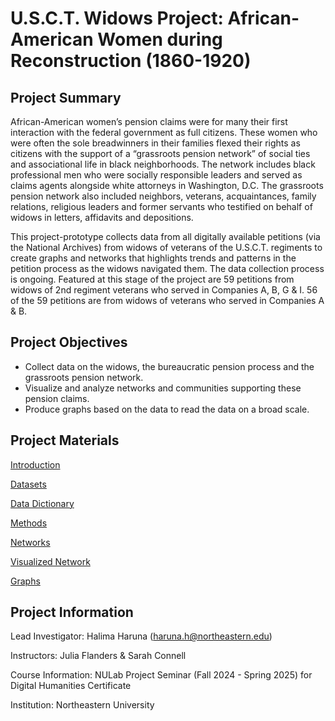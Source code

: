 # U.S.C.T. Widows Project: African-American Women during Reconstruction (1860-1920)

## Project Summary
African-American women’s pension claims were for many their first interaction with the federal government as full citizens. These women who were often the sole breadwinners in their families flexed their rights as citizens with the support of a “grassroots pension network” of social ties and associational life in black neighborhoods. The network includes black professional men who were socially responsible leaders and served as claims agents alongside white attorneys in Washington, D.C. The grassroots pension network also included neighbors, veterans, acquaintances, family relations, religious leaders and former servants who testified on behalf of widows in letters, affidavits and depositions. 

This project-prototype collects data from all digitally available petitions (via the National Archives) from widows of veterans of the U.S.C.T. regiments to create graphs and networks that highlights trends and patterns in the petition process as the widows navigated them. The data collection process is ongoing. Featured at this stage of the project are 59 petitions from widows of 2nd regiment veterans who served in Companies A, B, G & I. 56 of the 59 petitions are from widows of veterans who served in Companies A & B. 

## Project Objectives
- Collect data on the widows, the bureaucratic pension process and the grassroots pension network.
- Visualize and analyze networks and communities supporting these pension claims.
- Produce graphs based on the data to read the data on a broad scale.

## Project Materials
[Introduction](https://docs.google.com/document/d/1o5k087gs9W4ECJNK487IDSLHFY5SV0McyZSXKhzJhwU/edit?tab=t.0)

[Datasets](https://github.com/hharuna/usct-widows/tree/main/1.%20Datasets)

[Data Dictionary](https://docs.google.com/document/d/1m7fjO3q1YqrYe1gWYUqbTSkSrR1lrlFeIWDge9fDmgs/edit?tab=t.0)

[Methods](https://docs.google.com/document/d/1htUY6QDQRN4LjNugiYYmG1AeRPxorzdNGG2QPiEU3Ns/edit?usp=sharing)

[Networks](https://github.com/hharuna/usct-widows/tree/main/2.%20Networks)

[Visualized Network](https://github.com/hharuna/usct-widows/tree/main/web_session)

[Graphs](https://github.com/hharuna/usct-widows/tree/main/3.%20Graphs)


## Project  Information
Lead Investigator: Halima Haruna (haruna.h@northeastern.edu)

Instructors: Julia Flanders & Sarah Connell

Course Information: NULab Project Seminar (Fall 2024 - Spring 2025) for Digital Humanities Certificate

Institution: Northeastern University

